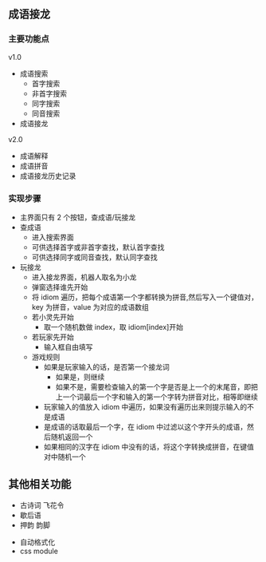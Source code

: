 ## 成语接龙

### 主要功能点

v1.0

- 成语搜索
  - 首字搜索
  - 非首字搜索
  - 同字搜索
  - 同音搜索
- 成语接龙

v2.0

- 成语解释
- 成语拼音
- 成语接龙历史记录

### 实现步骤

- 主界面只有 2 个按钮，查成语/玩接龙
- 查成语
  - 进入搜索界面
  - 可供选择首字或非首字查找，默认首字查找
  - 可供选择同字或同音查找，默认同字查找
- 玩接龙
  - 进入接龙界面，机器人取名为小龙
  - 弹窗选择谁先开始
  - 将 idiom 遍历，把每个成语第一个字都转换为拼音,然后写入一个键值对，key 为拼音，value 为对应的成语数组
  - 若小灵先开始
    - 取一个随机数做 index，取 idiom[index]开始
  - 若玩家先开始
    - 输入框自由填写
  - 游戏规则
    - 如果是玩家输入的话，是否第一个接龙词
      - 如果是，则继续
      - 如果不是，需要检查输入的第一个字是否是上一个的末尾音，即把上一个词最后一个字和输入的第一个字转为拼音对比，相等即继续
    - 玩家输入的值放入 idiom 中遍历，如果没有遍历出来则提示输入的不是成语
    - 是成语的话取最后一个字，在 idiom 中过滤以这个字开头的成语，然后随机返回一个
    - 如果相同的汉字在 idiom 中没有的话，将这个字转换成拼音，在键值对中随机一个

## 其他相关功能

- 古诗词 飞花令
- 歇后语
- 押韵 韵脚

<!-- todo -->

- 自动格式化
- css module
